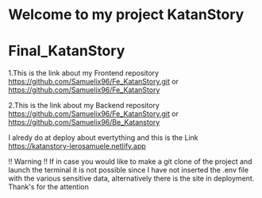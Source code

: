 # Welcome to my project KatanStory 

# Final_KatanStory

1.This is the link about my Frontend repository https://github.com/Samuelix96/Fe_KatanStory.git or https://github.com/Samuelix96/Fe_KatanStory

2.This is the link about my Backend repository https://github.com/Samuelix96/Fe_KatanStory.git or https://github.com/Samuelix96/Be_Katanstory

I alredy do at deploy about evertything and this is the Link  https://katanstory-lerosamuele.netlify.app

!! Warning !! 
If in case you would like to make a git clone of the project and launch the terminal it is not possible since I have not inserted the .env file with the various sensitive data, alternatively there is the site in deployment. Thank's for the attention
